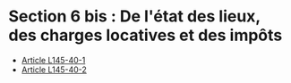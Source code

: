 # Section 6 bis : De l'état des lieux, des charges locatives et des impôts

- [Article L145-40-1](article-l145-40-1.md)
- [Article L145-40-2](article-l145-40-2.md)
